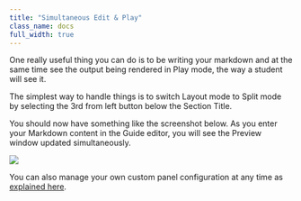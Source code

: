 ```yaml
---
title: "Simultaneous Edit & Play"
class_name: docs
full_width: true
---
```


One really useful thing you can do is to be writing your markdown and at the same time see the output being rendered in Play mode, the way a student will see it.

The simplest way to handle things is to  switch Layout mode to Split mode by selecting the 3rd from left button below the Section Title.

You should now have something like the screenshot below. As you enter your Markdown content in the Guide editor, you will see the Preview window updated simultaneously.

![](/img/docs/guides/simultaneous.png)

You can also manage your own custom panel configuration at any time as [explained here](/docs/ide/panels/).